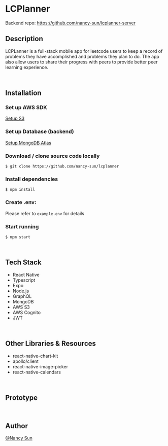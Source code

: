# LCPlanner

Backend repo: https://github.com/nancy-sun/lcplanner-server

## Description  
LCPLanner is a full-stack mobile app for leetcode users to keep a record of problems they have accomplished and problems they plan to do. The app also allow users to share their progress with peers to provide better peer learning experience.
    
&nbsp;

## Installation  
      
### Set up AWS SDK
[Setup S3](https://docs.aws.amazon.com/AmazonS3/latest/userguide/setting-up-s3.html)

### Set up Database (backend)
[Setup MongoDB Atlas](https://www.mongodb.com/docs/atlas/getting-started/)
### Download / clone source code locally   
```$ git clone https://github.com/nancy-sun/lcplanner```
   
### Install dependencies   
```$ npm install```   
   
### Create .env:   
Please refer to `example.env` for details
  
### Start running   
```$ npm start```
      


&nbsp;
   
## Tech Stack  
- React Native
- Typescript
- Expo
- Node.js
- GraphQL
- MongoDB
- AWS S3
- AWS Cognito
- JWT
   
&nbsp;
## Other Libraries & Resources  
- react-native-chart-kit
- apollo/client
- react-native-image-picker
- react-native-calendars
   
&nbsp;

## Prototype  
   
&nbsp;

## Author  
[@Nancy Sun](https://github.com/nancy-sun)